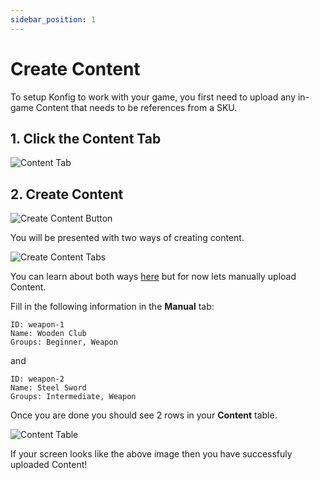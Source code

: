 ```yaml
---
sidebar_position: 1
---
```


# Create Content

To setup Konfig to work with your game, you first need to upload any in-game
Content that needs to be references from a SKU.

## 1. Click the Content Tab

![Content Tab](/img/content-tab.png)

## 2. Create Content

![Create Content Button](/img/create-content-button.png)

You will be presented with two ways of creating content.

![Create Content Tabs](/img/create-content-tabs.png)

You can learn about both ways [here](/reference/content/creating-content) but for now lets manually upload Content.

Fill in the following information in the **Manual** tab:

```plaintext
ID: weapon-1
Name: Wooden Club
Groups: Beginner, Weapon
```

and

```plaintext
ID: weapon-2
Name: Steel Sword
Groups: Intermediate, Weapon
```

Once you are done you should see 2 rows in your **Content** table.

![Content Table](/img/uploaded-content.png)

If your screen looks like the above image then you have successfuly uploaded Content!
